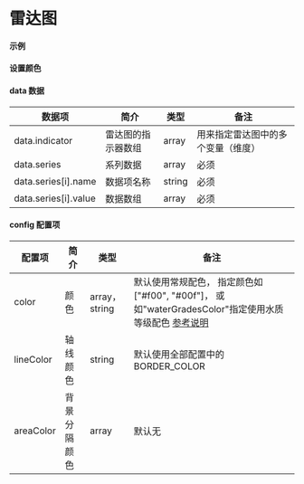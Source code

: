 # 雷达图

#### 示例
<vuep template="#simple"></vuep>

<script v-pre type="text/x-template" id="simple">
<template>
    <e-radar :data="data" style="width: 400px; height: 400px;background: #04233c;" 
		:config="{
			lineColor: '#167374',
			symbolColor: '#fff'
		}"></e-radar>
</template>

<script>
  export default {
	created () {
		this.$xEchart.setChartConfig({
			THEME_COLOR: 'dark'
		});
	},
    data () {
      return {
        data: {
            indicator: [
                '东',
                '东南',
                '南',
                '西南',
                '西',
                '西北',
                '北',
                '东北'
            ],
            series: [
                { name: '类A', value: [28, 20, 36, 25, 12, 8, 19, 15] },
                { name: '类B', value: [21, 22, 33, 22, 10, 5, 12, 11] }
            ]
        }
      }
    }
  }
</script>
</script>

#### 设置颜色
<vuep template="#simple_1"></vuep>

<script v-pre type="text/x-template" id="simple_1">
<template>
    <e-radar 
        :data="data"
        :config="{
            color: ['#d8cf3a', '#20cb44']
        }"
        style="width: 400px; height: 400px;"
    ></e-radar>
</template>

<script>
  export default {
	created () {
	  	this.$xEchart.setChartConfig({
	  		THEME_COLOR: 'light'
	  	});
	},
    data () {
      return {
        data: {
            indicator: [
                '东',
                '东南',
                '南',
                '西南',
                '西',
                '西北',
                '北',
                '东北'
            ],
            series: [
                { name: '类A', value: [28, 20, 36, 25, 12, 8, 19, 15] },
                { name: '类B', value: [21, 22, 33, 22, 10, 5, 12, 11] }
            ]
        }
      }
    }
  }
</script>
</script>

#### data 数据

| 数据项 | 简介 | 类型 | 备注 |
| --- | --- | --- | --- |
| data.indicator | 雷达图的指示器数组 | array | 用来指定雷达图中的多个变量（维度） |
| data.series | 系列数据 | array | 必须 |
| data.series[i].name | 数据项名称 | string | 必须 |
| data.series[i].value | 数据数组 | array | 必须 |

#### config 配置项

| 配置项 | 简介 | 类型 | 备注 |
| --- | --- | --- | --- |
| color | 颜色 | array，string | 默认使用常规配色， 指定颜色如["#f00", "#00f"]，  或如"waterGradesColor"指定使用水质等级配色 [参考说明](/color)|
| lineColor | 轴线颜色 | string | 默认使用全部配置中的BORDER_COLOR |
| areaColor | 背景分隔颜色 | array | 默认无 |

